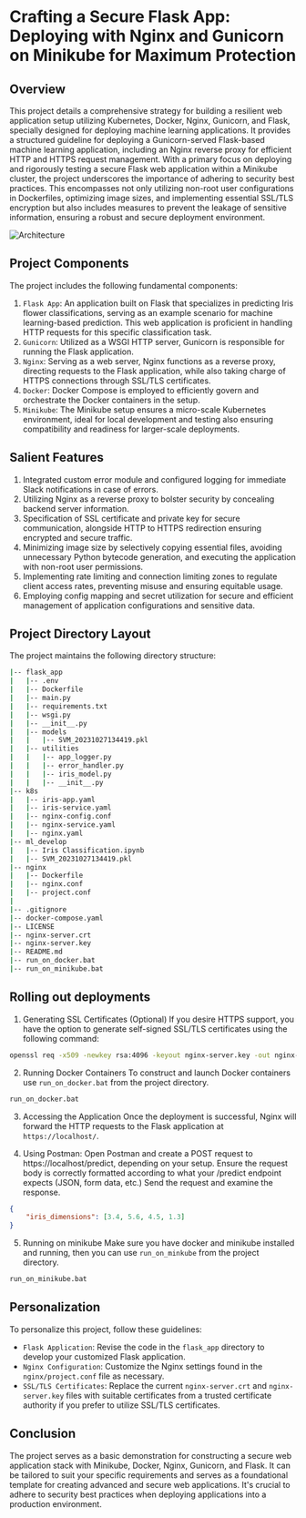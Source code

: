 # Crafting a Secure Flask App: Deploying with Nginx and Gunicorn on Minikube for Maximum Protection
## Overview

This project details a comprehensive strategy for building a resilient web application setup utilizing Kubernetes, Docker, Nginx, Gunicorn, and Flask, specially designed for deploying machine learning applications. It provides a structured guideline for deploying a Gunicorn-served Flask-based machine learning application, including an Nginx reverse proxy for efficient HTTP and HTTPS request management. With a primary focus on deploying and rigorously testing a secure Flask web application within a Minikube cluster, the project underscores the importance of adhering to security best practices. This encompasses not only utilizing non-root user configurations in Dockerfiles, optimizing image sizes, and implementing essential SSL/TLS encryption but also includes measures to prevent the leakage of sensitive information, ensuring a robust and secure deployment environment.
    
    
![Architecture](https://lh6.googleusercontent.com/UQJjOnPSiafDTICrSyDzAA7civKZvIyVAwxJIFDAMaTqegYHGXzlaaFIVmUtS36vSQ5qqcMJrIWWUVydAgx0C6LfZKWEO0Lfn0T-c0Nb3S63BRhQ9T3r_Ti7N_5exNJ5pDN2CPIH4OHZ6W5AQaNyRn4)
    
    
## Project Components

The project includes the following fundamental components:

1. `Flask App`: An application built on Flask that specializes in predicting Iris flower classifications, serving as an example scenario for machine learning-based prediction. This web application is proficient in handling HTTP requests for this specific classification task.
2. `Gunicorn`: Utilized as a WSGI HTTP server, Gunicorn is responsible for running the Flask application.
3. `Nginx`: Serving as a web server, Nginx functions as a reverse proxy, directing requests to the Flask application, while also taking charge of HTTPS connections through SSL/TLS certificates.
4. `Docker`: Docker Compose is employed to efficiently govern and orchestrate the Docker containers in the setup.
5. `Minikube`: The Minikube setup ensures a micro-scale Kubernetes environment, ideal for local development and testing also ensuring compatibility and readiness for larger-scale deployments.

## Salient Features
1. Integrated custom error module and configured logging for immediate Slack notifications in case of errors.
2. Utilizing Nginx as a reverse proxy to bolster security by concealing backend server information.
3. Specification of SSL certificate and private key for secure communication, alongside HTTP to HTTPS redirection ensuring encrypted and secure traffic.
4. Minimizing image size by selectively copying essential files, avoiding unnecessary Python bytecode generation, and executing the application with non-root user permissions.
5. Implementing rate limiting and connection limiting zones to regulate client access rates, preventing misuse and ensuring equitable usage.
6. Employing config mapping and secret utilization for secure and efficient management of application configurations and sensitive data.

## Project Directory Layout
The project maintains the following directory structure:

```bash
|-- flask_app
|   |-- .env
|   |-- Dockerfile
|   |-- main.py
|   |-- requirements.txt
|   |-- wsgi.py
|   |-- __init__.py
|   |-- models
|   |   |-- SVM_20231027134419.pkl
|   |-- utilities
|   |   |-- app_logger.py
|   |   |-- error_handler.py
|   |   |-- iris_model.py
|   |   |-- __init__.py
|-- k8s
|   |-- iris-app.yaml
|   |-- iris-service.yaml
|   |-- nginx-config.conf
|   |-- nginx-service.yaml
|   |-- nginx.yaml
|-- ml_develop
|   |-- Iris Classification.ipynb
|   |-- SVM_20231027134419.pkl
|-- nginx
|   |-- Dockerfile
|   |-- nginx.conf
|   |-- project.conf
|
|-- .gitignore
|-- docker-compose.yaml
|-- LICENSE
|-- nginx-server.crt
|-- nginx-server.key
|-- README.md
|-- run_on_docker.bat
|-- run_on_minikube.bat
```

## Rolling out deployments

1. Generating SSL Certificates (Optional)
If you desire HTTPS support, you have the option to generate self-signed SSL/TLS certificates using the following command:

```bash
openssl req -x509 -newkey rsa:4096 -keyout nginx-server.key -out nginx-server.crt -days 365 -nodes
```
2. Running Docker Containers 
To construct and launch Docker containers use `run_on_docker.bat` from the project directory.

```bash
run_on_docker.bat
```
3. Accessing the Application
Once the deployment is successful, Nginx will forward the HTTP requests to the Flask application at `https://localhost/`. 

4. Using Postman:
Open Postman and create a POST request to https://localhost/predict, depending on your setup. Ensure the request body is correctly formatted according to what your /predict endpoint expects (JSON, form data, etc.)
Send the request and examine the response.

```json
{
    "iris_dimensions": [3.4, 5.6, 4.5, 1.3]
}
```
5. Running on minikube
Make sure you have docker and minikube installed and running, then you can use `run_on_minkube` from the project directory.

```bash
run_on_minikube.bat
```


## Personalization

To personalize this project, follow these guidelines:

- `Flask Application`: Revise the code in the `flask_app` directory to develop your customized Flask application.
- `Nginx Configuration`: Customize the Nginx settings found in the `nginx/project.conf` file as necessary.
- `SSL/TLS Certificates`: Replace the current `nginx-server.crt` and `nginx-server.key` files with suitable certificates from a trusted certificate authority if you prefer to utilize SSL/TLS certificates.

## Conclusion
The project serves as a basic demonstration for constructing a secure web application stack with Minikube, Docker, Nginx, Gunicorn, and Flask. It can be tailored to suit your specific requirements and serves as a foundational template for creating advanced and secure web applications. It's crucial to adhere to security best practices when deploying applications into a production environment.